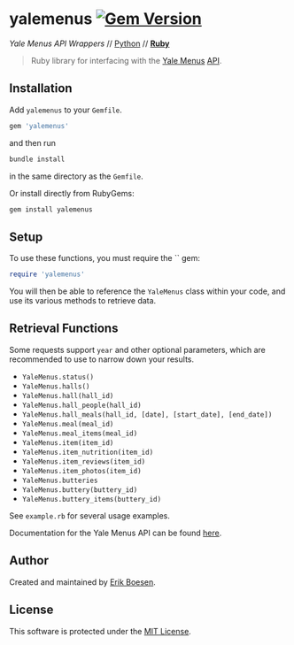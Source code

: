 # yalemenus [![Gem Version](https://badge.fury.io/rb/yalemenus.svg)](https://badge.fury.io/rb/yalemenus)
_Yale Menus API Wrappers_ // [Python](https://github.com/YaleMenus/yaledining) // [**Ruby**](https://github.com/frc1418/yalemenus)

> Ruby library for interfacing with the [Yale Menus](https://yalemenus.com) [API](https://api.yalemenus.com).

## Installation

Add `yalemenus` to your `Gemfile`.
```ruby
gem 'yalemenus'
```
and then run
```bash
bundle install
```
in the same directory as the `Gemfile`.

Or install directly from RubyGems:
```bash
gem install yalemenus
```

## Setup
To use these functions, you must require the `` gem:

```ruby
require 'yalemenus'
```

You will then be able to reference the `YaleMenus` class within your code, and use its various methods to retrieve data.

## Retrieval Functions

Some requests support `year` and other optional parameters, which are recommended to use to narrow down your results.

* `YaleMenus.status()`
* `YaleMenus.halls()`
* `YaleMenus.hall(hall_id)`
* `YaleMenus.hall_people(hall_id)`
* `YaleMenus.hall_meals(hall_id, [date], [start_date], [end_date])`
* `YaleMenus.meal(meal_id)`
* `YaleMenus.meal_items(meal_id)`
* `YaleMenus.item(item_id)`
* `YaleMenus.item_nutrition(item_id)`
* `YaleMenus.item_reviews(item_id)`
* `YaleMenus.item_photos(item_id)`
* `YaleMenus.butteries`
* `YaleMenus.buttery(buttery_id)`
* `YaleMenus.buttery_items(buttery_id)`

See `example.rb` for several usage examples.

Documentation for the Yale Menus API can be found [here](https://api.yalemenus.com).

## Author
Created and maintained by [Erik Boesen](https://github.com/ErikBoesen).

## License
This software is protected under the [MIT License](LICENSE).
